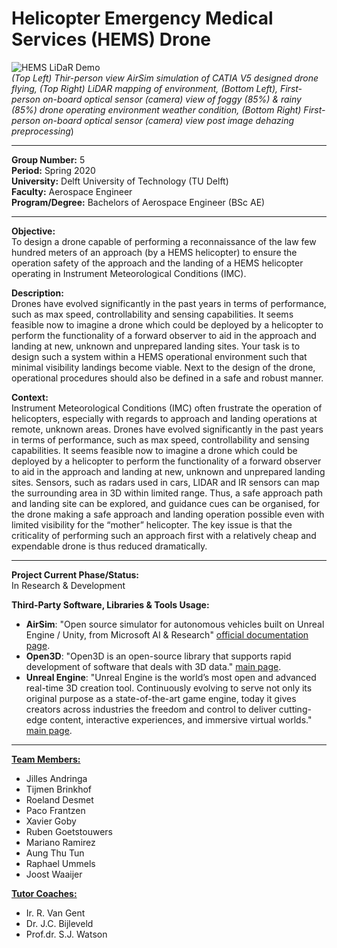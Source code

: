 # Helicopter Emergency Medical Services (HEMS) Drone


![HEMS LiDaR Demo](HEMSWorkingLiDaRDemo.gif)*<br>(Top Left) Thir-person view AirSim simulation of CATIA V5 designed drone flying, (Top Right) LiDAR mapping of environment, (Bottom Left), First-person on-board optical sensor (camera) view of foggy (85%) & rainy (85%) drone operating environment weather condition, (Bottom Right) First-person on-board optical sensor (camera) view post image dehazing preprocessing*)

***
**Group Number:** 5     
**Period:** Spring 2020     
**University:** Delft University of Technology (TU Delft)   
**Faculty:** Aerospace Engineer    
**Program/Degree:** Bachelors of Aerospace Engineer (BSc AE)

---

**Objective:**     
To design a drone capable of performing a reconnaissance of the law few hundred meters of an approach 
(by a HEMS helicopter) to ensure the operation safety of the approach and the landing of a HEMS helicopter
operating in Instrument Meteorological Conditions (IMC).        


**Description:**    
Drones have evolved significantly in the past years in terms of performance, such as max speed, controllability 
and sensing capabilities. It seems feasible now to imagine a drone which could be deployed by a helicopter to 
perform the functionality of a forward observer to aid in the approach and landing at new, unknown and 
unprepared landing sites. Your task is to design such a system within a HEMS operational environment such that 
minimal visibility landings become viable. Next to the design of the drone, operational procedures should also 
be defined in a safe and robust manner.     

**Context:**    
Instrument Meteorological Conditions (IMC) often frustrate the operation of helicopters, especially with 
regards to approach and landing operations at remote, unknown areas. Drones have evolved significantly in 
the past years in terms of performance, such as max speed, controllability and sensing capabilities. It seems 
feasible now to imagine a drone which could be deployed by a helicopter to perform the functionality of a 
forward observer to aid in the approach and landing at new, unknown and unprepared landing sites. Sensors, such 
as radars used in cars, LIDAR and IR sensors can map the surrounding area in 3D within limited range. Thus, a 
safe approach path and landing site can be explored, and guidance cues can be organised, for the drone making 
a safe approach and landing operation possible even with limited visibility for the “mother” helicopter. The 
key issue is that the criticality of performing such an approach first with a relatively cheap and expendable 
drone is thus reduced dramatically.

***     

**Project Current Phase/Status:**   
In Research & Development  

**Third-Party Software, Libraries & Tools Usage:**
- **AirSim**: "Open source simulator for autonomous vehicles built on 
Unreal Engine / Unity, from Microsoft AI & Research"
[official documentation page](https://microsoft.github.io/AirSim/).
- **Open3D**: "Open3D is an open-source library that supports rapid 
development of software that deals with 3D data." [main page](http://www.open3d.org/).
- **Unreal Engine**: "Unreal Engine is the world’s most open and advanced real-time 3D creation tool. 
Continuously evolving to serve not only its original purpose as a state-of-the-art game 
engine, today it gives creators across industries the freedom and control to deliver cutting-edge 
content, interactive experiences, and immersive virtual worlds." [main page](https://www.unrealengine.com/en-US/?sessionInvalidated=true).

***


<ins>**Team Members:**</ins>    
- Jilles Andringa
- Tijmen Brinkhof
- Roeland Desmet
- Paco Frantzen
- Xavier Goby
- Ruben Goetstouwers
- Mariano Ramirez
- Aung Thu Tun
- Raphael Ummels
- Joost Waaijer

<ins>**Tutor Coaches:**</ins>   
- Ir. R. Van Gent   
- Dr. J.C. Bijleveld      
- Prof.dr. S.J. Watson   


